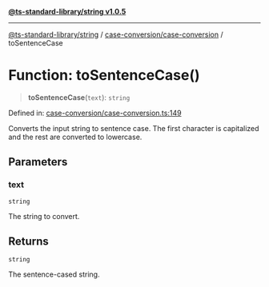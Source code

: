 [**@ts-standard-library/string v1.0.5**](../../../README.md)

***

[@ts-standard-library/string](../../../modules.md) / [case-conversion/case-conversion](../README.md) / toSentenceCase

# Function: toSentenceCase()

> **toSentenceCase**(`text`): `string`

Defined in: [case-conversion/case-conversion.ts:149](https://github.com/gabaudette/ts-stdlib/blob/7333da76bc775fbabd0907ad8519b912cfc2fe26/packages/string/src/case-conversion/case-conversion.ts#L149)

Converts the input string to sentence case.
The first character is capitalized and the rest are converted to lowercase.

## Parameters

### text

`string`

The string to convert.

## Returns

`string`

The sentence-cased string.
